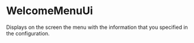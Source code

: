 # WelcomeMenuUi
Displays on the screen the menu with the information that you specified in the configuration.
